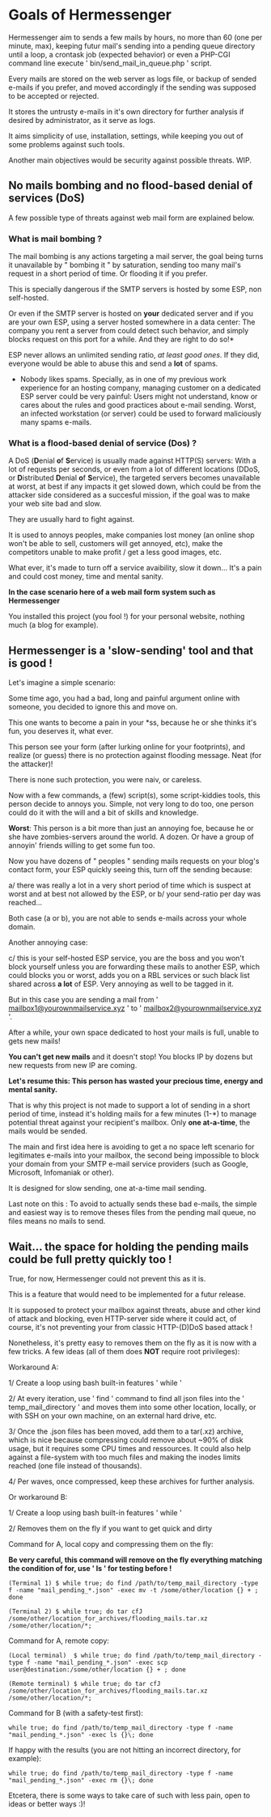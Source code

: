 # Goals of Hermessenger
Hermessenger aim to sends a few mails by hours, no more than 60 (one per minute, max), keeping futur mail's sending into a pending queue directory until a loop, a crontask job (expected behavior) or even a PHP-CGI command line execute ' bin/send_mail_in_queue.php ' script.

Every mails are stored on the web server as logs file, or backup of sended e-mails if you prefer, and moved accordingly if the sending was supposed to be accepted or rejected.

It stores the untrusty e-mails in it's own directory for further analysis if desired by administrator, as it serve as logs.

It aims simplicity of use, installation, settings, while keeping you out of some problems against such tools. 

Another main objectives would be security against possible threats. WIP. 

## No mails bombing and no flood-based denial of services (DoS)

A few possible type of threats against web mail form are explained below.

### What is mail bombing ?

The mail bombing is any actions targeting a mail server, the goal being turns it unavailable by " bombing it " by saturation, sending too many mail's request in a short period of time. Or flooding it if you prefer.

This is specially dangerous if the SMTP servers is hosted by some ESP, non self-hosted. 

Or even if the SMTP server is hosted on **your** dedicated server and if you are your own ESP, using a server hosted somewhere in a data center: The company you rent a server from could detect such behavior, and simply blocks request on this port for a while. And they are right to do so!*

ESP never allows an unlimited sending ratio, *at least good ones*. If they did, everyone would be able to abuse this and send a **lot** of spams.

* Nobody likes spams. Specially, as in one of my previous work experience for an hosting company, managing customer on a dedicated ESP server could be very painful: Users might not understand, know or cares about the rules and good practices about e-mail sending. Worst, an infected workstation (or server) could be used to forward maliciously many spams e-mails.

### What is a flood-based denial of service (Dos) ?

A DoS (**D**enial **o**f **S**ervice) is usually made against HTTP(S) servers: With a lot of requests per seconds, or even from a lot of different locations (DDoS, or **D**istributed **D**enial **o**f **S**ervice), the targeted servers becomes unavailable at worst, at best if any impacts it get slowed down, which could be from the attacker side considered as a succesful mission, if the goal was to make your web site bad and slow. 

They are usually hard to fight against. 

It is used to annoys peoples, make companies lost money (an online shop won't be able to sell, customers will get annoyed, etc), make the competitors unable to make profit / get a less good images, etc. 

What ever, it's made to turn off a service avaibility, slow it down… It's a pain and could cost money, time and mental sanity.

**In the case scenario here of a web mail form system such as Hermessenger**

You installed this project (you fool !) for your personal website, nothing much (a blog for example).

## Hermessenger is a 'slow-sending' tool and that is good !

Let's imagine a simple scenario:

Some time ago, you had a bad, long and painful argument online with someone, you decided to ignore this and move on.

This one wants to become a pain in your *ss, because he or she thinks it's fun, you deserves it, what ever.

This person see your form (after lurking online for your footprints), and realize (or guess) there is no protection against flooding message. Neat (for the attacker)! 

There is none such protection, you were naiv, or careless.

Now with a few commands, a (few) script(s), some script-kiddies tools, this person decide to annoys you. Simple, not very long to do too, one person could do it with the will and a bit of skills and knowledge.

**Worst**: This person is a bit more than just an annoying foe, because he or she have zombies-servers around the world. A dozen. Or have a group of annoyin' friends willing to get some fun too. 

Now you have dozens of " peoples " sending mails requests on your blog's contact form, your ESP quickly seeing this, turn off the sending because:

a/ there was really a lot in a very short period of time which is suspect at worst and at best not allowed by the ESP, or 
b/ your send-ratio per day was reached…

Both case (a or b), you are not able to sends e-mails across your whole domain. 

Another annoying case: 

c/ this is your self-hosted ESP service, you are the boss and you won't block yourself unless you are forwarding these mails to another ESP, which could blocks you or worst, adds you on a RBL services or such black list shared across **a lot** of ESP. Very annoying as well to be tagged in it.

But in this case you are sending a mail from ' mailbox1@yourownmailservice.xyz ' to ' mailbox2@yourownmailservice.xyz '. 

After a while, your own space dedicated to host your mails is full, unable to gets new mails! 

**You can't get new mails** and it doesn't stop! You blocks IP by dozens but new requests from new IP are coming.

**Let's resume this: This person has wasted your precious time, energy and mental sanity.**

That is why this project is not made to support a lot of sending in a short period of time, instead it's holding mails for a few minutes (1-\*) to manage potential threat against your recipient's mailbox. Only **one at-a-time**, the mails would be sended.

The main and first idea here is avoiding to get a no space left scenario for legitimates e-mails into your mailbox, the second being impossible to block your domain from your SMTP e-mail service providers (such as Google, Microsoft, Infomaniak or other).

It is designed for slow sending, one at-a-time mail sending.

Last note on this : To avoid to actually sends these bad e-mails, the simple and easiest way is to remove theses files from the pending mail queue, no files means no mails to send. 

## Wait… the space for holding the pending mails could be full pretty quickly too !

True, for now, Hermessenger could not prevent this as it is. 

This is a feature that would need to be implemented for a futur release.

It is supposed to protect your mailbox against threats, abuse and other kind of attack and blocking, even HTTP-server side where it could act, of course, it's not preventing your from classic HTTP-(D)DoS based attack !

Nonetheless, it's pretty easy to removes them on the fly as it is now with a few tricks. A few ideas (all of them does **NOT** require root privileges):

Workaround A:

1/ Create a loop using bash built-in features ' while '

2/ At every iteration, use ' find ' command to find all json files into the ' temp_mail_directory ' and moves them into some other location, locally, or with SSH on your own machine, on an external hard drive, etc.

3/ Once the .json files has been moved, add them to a tar(.xz) archive, which is nice because compressing could remove about ~90% of disk usage, but it requires some CPU times and ressources. It could also help against a file-system with too much files and making the inodes limits reached (one file instead of thousands).

4/ Per waves, once compressed, keep these archives for further analysis.

Or workaround B:

1/ Create a loop using bash built-in features ' while '

2/ Removes them on the fly if you want to get quick and dirty

Command for A, local copy and compressing them on the fly:

**Be very careful, this command will remove on the fly everything matching the condition of for, use ' ls ' for testing before !**

```
(Terminal 1) $ while true; do find /path/to/temp_mail_directory -type f -name "mail_pending_*.json" -exec mv -t /some/other/location {} + ; done
```

```
(Terminal 2) $ while true; do tar cfJ /some/other/location_for_archives/flooding_mails.tar.xz /some/other/location/*;
```

Command for A, remote copy:

```
(Local terminal)  $ while true; do find /path/to/temp_mail_directory -type f -name "mail_pending_*.json" -exec scp user@destination:/some/other/location {} + ; done
```

```
(Remote terminal) $ while true; do tar cfJ /some/other/location_for_archives/flooding_mails.tar.xz /some/other/location/*;
```

Command for B (with a safety-test first):
```
while true; do find /path/to/temp_mail_directory -type f -name "mail_pending_*.json" -exec ls {}\; done
```

If happy with the results (you are not hitting an incorrect directory, for example):
```
while true; do find /path/to/temp_mail_directory -type f -name "mail_pending_*.json" -exec rm {}\; done
```

Etcetera, there is some ways to take care of such with less pain, open to ideas or better ways :)!
